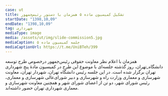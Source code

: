 ```yaml
---
case: ut
title: تشکیل کمیسیون ماده ۵ همزمان با دستور رئیس‌جمهور
startDate: "1398,10,09"
endDate: "1398,10,09"
tag: شهرداری
mediaType: image
media: /assets/ut/img/slide-commission5.jpg
mediaCaption: جلسه کمیسیون ماده ۵
mediaCaptionUrl: https://t.me/UniBTeh/399
---
```

همزمان با اعلام نظر معاونت حقوقی رئیس‌جمهور درخصوص طرح توسعه دانشگاه_تهران، روز گذشته جلسه‌ای با موضوع این طرح در کمیسیون مادۀ پنج شهرداری تهران برگزار شده است. در این جلسه رئیس دانشگاه تهران، شهردار تهران، معاونت شهرسازی و معماری وزارت راه و شهرسازی و دبیر شورای‌عالی شهرسازی و معماری، رئیس شورای شهر، دو تن از اعضای شورای شهر و همچنین معاونت شهرسازی و معماری شهرداری تهران حضور داشته‌اند.
